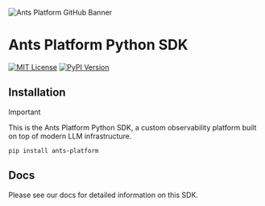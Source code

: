 ![Ants Platform GitHub Banner](static/Ants_Platform_Blended.png)

# Ants Platform Python SDK

[![MIT License](https://img.shields.io/badge/License-MIT-red.svg?style=flat-square)](https://opensource.org/licenses/MIT)
[![PyPI Version](https://img.shields.io/pypi/v/ants-platform.svg?style=flat-square&label=pypi+ants-platform)](https://pypi.python.org/pypi/ants-platform)

## Installation

> [!IMPORTANT]
> This is the Ants Platform Python SDK, a custom observability platform built on top of modern LLM infrastructure.

```
pip install ants-platform
```

## Docs

Please see our docs for detailed information on this SDK.
